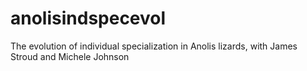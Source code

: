 # anolisindspecevol
The evolution of individual specialization in Anolis lizards, with James Stroud and Michele Johnson

